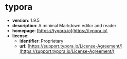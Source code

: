 # typora

- **version**: 1.9.5
- **description**: A minimal Markdown editor and reader
- **homepage**: [https://typora.io](https://typora.io)
- **license**:
  - **identifier**: Proprietary
  - **url**: [https://support.typora.io/License-Agreement/](https://support.typora.io/License-Agreement/)

